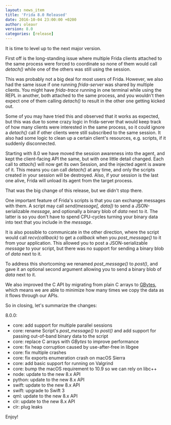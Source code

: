 ```yaml
---
layout: news_item
title: 'Frida 8.0 Released'
date: 2016-10-04 23:00:00 +0200
author: oleavr
version: 8.0
categories: [release]
---
```


It is time to level up to the next major version.

First off is the long-standing issue where multiple Frida clients attached to
the same process were forced to coordinate so none of them would call *detach()*
while one of the others was still using the session.

This was probably not a big deal for most users of Frida. However, we also had
the same issue if one running *frida-server* was shared by multiple clients.
You might have *frida-trace* running in one terminal while using the REPL in
another, both attached to the same process, and you wouldn't then expect one of
them calling *detach()* to result in the other one getting kicked out.

Some of you may have tried this and observed that it works as expected, but this
was due to some crazy logic in frida-server that would keep track of how many
clients were interested in the same process, so it could ignore a *detach()*
call if other clients were still subscribed to the same session. It also had
some logic to clean up a certain client's resources, e.g. scripts, if it
suddenly disconnected.

Starting with 8.0 we have moved the session awareness into the agent, and kept
the client-facing API the same, but with one little detail changed. Each call to
*attach()* will now get its own Session, and the injected agent is aware of it.
This means you can call *detach()* at any time, and only the scripts created in
your session will be destroyed. Also, if your session is the last one alive,
Frida will unload its agent from the target process.

That was the big change of this release, but we didn't stop there.

One important feature of Frida's scripts is that you can exchange messages with
them. A script may call *send(message[, data])* to send a JSON-serializable
*message*, and optionally a binary blob of *data* next to it. The latter is so
you don't have to spend CPU-cycles turning your binary data into text that you
include in the *message*.

It is also possible to communicate in the other direction, where the script
would call *recv(callback)* to get a *callback* when you *post_message()* to
it from your application. This allowed you to post a JSON-serializable *message*
to your script, but there was no support for sending a binary blob of *data*
next to it.

To address this shortcoming we renamed *post_message()* to *post()*, and gave it
an optional second argument allowing you to send a binary blob of *data* next to
it.

We also improved the C API by migrating from plain C arrays to [GBytes](https://developer.gnome.org/glib/stable/glib-Byte-Arrays.html#GBytes),
which means we are able to minimize how many times we copy the data as it flows
through our APIs.

So in closing, let's summarize the changes:

8.0.0:

- core: add support for multiple parallel sessions
- core: rename Script's *post_message()* to *post()* and add support for passing
        out-of-band binary data to the script
- core: replace C arrays with *GBytes* to improve performance
- core: fix heap corruption caused by use-after-free in libgee
- core: fix multiple crashes
- core: fix exports enumeration crash on macOS Sierra
- core: add basic support for running on Valgrind
- core: bump the macOS requirement to 10.9 so we can rely on libc++
- node: update to the new 8.x API
- python: update to the new 8.x API
- swift: update to the new 8.x API
- swift: upgrade to Swift 3
- qml: update to the new 8.x API
- clr: update to the new 8.x API
- clr: plug leaks

Enjoy!
